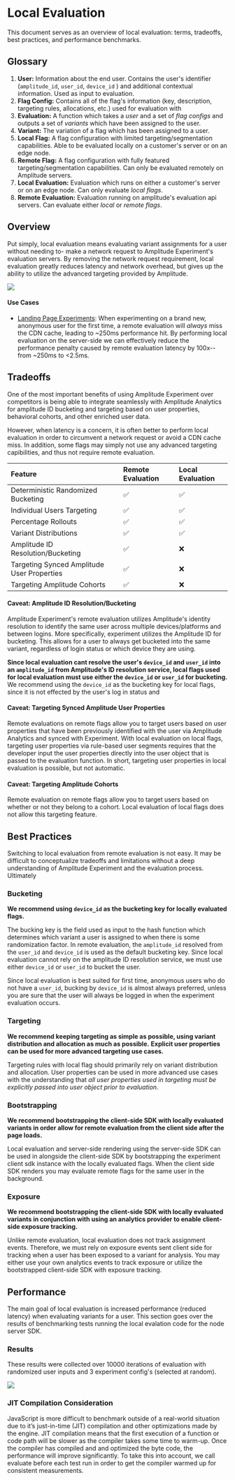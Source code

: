 # Local Evaluation

This document serves as an overview of local evaluation: terms, tradeoffs, best practices, and performance benchmarks. 

## Glossary

1. **User:** Information about the end user. Contains the user's identifier (`amplitude_id`, `user_id`, `device_id` ) and additional contextual information. Used as input to evaluation.
2. **Flag Config:** Contains all of the flag's information (key, description, targeting rules, allocations, etc.) used for evaluation with
3. **Evaluation:** A function which takes a *user* and a set of *flag configs* and outputs a set of *variants* which have been assigned to the user.
4. **Variant:** The variation of a flag which has been assigned to a user.
5. **Local Flag:** A flag configuration with limited targeting/segmentation capabilities. Able to be evaluated locally on a customer's server or on an edge node.
6. **Remote Flag:** A flag configuration with fully featured targeting/segmentation capabilities. Can only be evaluated remotely on Amplitude servers.
7. **Local Evaluation:** Evaluation which runs on either a customer's server or on an edge node. Can only evaluate *local flags*.
8. **Remote Evaluation:** Evaluation running on amplitude's evaluation api servers. Can evaluate either *local* or *remote flags*.

## Overview

Put simply, local evaluation means evaluating variant assignments for a user without needing to- make a network request to Amplitude Experiment's evaluation servers. By removing the network request requirement, local evaluation greatly reduces latency and network overhead, but gives up the ability to utilize the advanced targeting provided by Amplitude.

![](/Users/brian.giori/dev/markdown/local-evaluation/images/server-eval-ssr.png)

#### Use Cases

* <u>Landing Page Experiments</u>: When experimenting on a brand new, anonymous user for the first time, a remote evaluation will *always* miss the CDN cache, leading to ~250ms performance hit. By performing local evaluation on the server-side we can effectively reduce the performance penalty caused by remote evaluation latency by 100x--from ~250ms to <2.5ms.

## Tradeoffs

One of the most important benefits of using Amplitude Experiment over competitors is being able to integrate seamlessly with Amplitude Analytics for amplitude ID bucketing and targeting based on user properties, behavioral cohorts, and other enriched user data. 

However, when latency is a concern, it is often better to perform local evaluation in order to circumvent a network request or avoid a CDN cache miss. In addition, some flags may simply not use any advanced targeting capibilities, and thus not require remote evaluation.

| **Feature**                                | **Remote Evaluation** | **Local Evaluation** |
| :----------------------------------------- | :-------------------- | :------------------- |
| Deterministic Randomized Bucketing         | ✅                     | ✅                    |
| Individual Users Targeting                 | ✅                     | ✅                    |
| Percentage Rollouts                        | ✅                     | ✅                    |
| Variant Distributions                      | ✅                     | ✅                    |
| Amplitude ID Resolution/Bucketing          | ✅                     | ❌                    |
| Targeting Synced Amplitude User Properties | ✅                     | ❌                    |
| Targeting Amplitude Cohorts                | ✅                     | ❌                    |

#### Caveat: Amplitude ID Resolution/Bucketing

Amplitude Experiment's remote evaluation utilizes Amplitude's identity resolution to identify the same user across multiple devices/platforms and between logins. More specifically, experiment utilizes the Amplitude ID for bucketing. This allows for a user to always get bucketed into the same variant, regardless of login status or which device they are using.

**Since local evaluation cant resolve the user's `device_id` and `user_id` into an `amplitude_id` from Amplitude's ID resolution service, local flags used for local evaluation must use either the `device_id` or `user_id` for bucketing.** We recommend using the `device_id` as the bucketing key for local flags, since it is not effected by the user's log in status and 

#### Caveat: Targeting Synced Amplitude User Properties

Remote evaluations on remote flags allow you to target users based on user properties that have been previously identified with the user via Amplitude Analytics and synced with Experiment. With local evaluation on local flags, targeting user properties via rule-based user segments requires that the developer input the user properties directly into the user object that is passed to the evaluation function. In short, targeting user properties in local evaluation is possible, but not automatic.

#### Caveat: Targeting Amplitude Cohorts

Remote evaluation on remote flags allow you to target users based on whether or not they belong to a cohort. Local evaluation of local flags does not allow this targeting feature.

## Best Practices

Switching to local evaluation from remote evaluation is not easy. It may be difficult to conceptualize tradeoffs and limitations without a deep understanding of Amplitude Experiment and the evaluation process. Ultimately 

### Bucketing

**We recommend using `device_id` as the bucketing key for locally evaluated flags.** 

The bucking key is the field used as input to the hash function which determines which variant a user is assigned to when there is some randomization factor. In remote evaluation, the `amplitude_id` resolved from the `user_id` and `device_id` is used as the default bucketing key. Since local evaluation cannot rely on the amplitude ID resolution service, we must use either `device_id` or `user_id` to bucket the user.

Since local evaluation is best suited for first time, anonymous users who do not have a `user_id`, bucking by `device_id` is almost always preferred, unless you are sure that the user will always be logged in when the experiment evaluation occurs. 

### Targeting

**We recommend keeping targeting as simple as possible, using variant distribution and allocation as much as possible.** **Explicit user properties can be used for more advanced targeting use cases.**

Targeting rules with local flag should primarily rely on variant distribution and allocation. User properties can be used in more advanced use cases with the understanding that *all user properties used in targeting must be explicitly passed into user object prior to evaluation.*

### Bootstrapping

**We recommend bootstrapping the client-side SDK with locally evaluated variants in order allow for remote evaluation  from the client side after the page loads.**

Local evaluation and server-side rendering using the server-side SDK can be used in alongside the client-side SDK by bootstrapping the experiment client sdk instance with the locally evaluated flags. When the client side SDK renders you may evaluate remote flags for the same user in the background.  

### Exposure

**We recommend bootstrapping the client-side SDK with locally evaluated variants in conjunction with using an analytics provider to enable client-side exposure tracking.**

Unlike remote evaluation, local evaluation does not track assignment events. Therefore, we must rely on exposure events sent client side for tracking when a user has been exposed to a variant for analysis. You may either use your own analytics events to track exposure or utilize the bootstrapped client-side SDK with exposure tracking.

## Performance

The main goal of local evaluation is increased performance (reduced latency) when evaluating variants for a user. This section goes over the results of benchmarking tests running the local evalation code for the node server SDK.

### Results

These results were collected over 10000 iterations of evaluation with randomized user inputs and 3 experiment config's (selected at random). 

![](/Users/brian.giori/dev/markdown/local-evaluation/images/eval-dur-10000-10.png)

### JIT Compilation Consideration

JavaScript is more difficult to benchmark outside of a real-world situation due to it’s just-in-time (JIT) compilation and other optimizations made by the engine. JIT compilation means that the first execution of a function or code path will be slower as the compiler takes some time to warm-up. Once the compiler has compiled and and optimized the byte code, the performance will improve significantly. To take this into account, we call evaluate before each test run in order to get the compiler warmed up for consistent measurements. 

### 